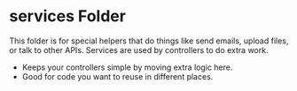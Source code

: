 # services Folder

This folder is for special helpers that do things like send emails, upload files, or talk to other APIs. Services are used by controllers to do extra work.

- Keeps your controllers simple by moving extra logic here.
- Good for code you want to reuse in different places. 